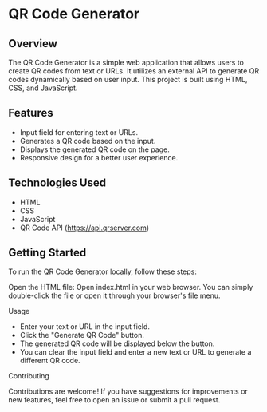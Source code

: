 # QR Code Generator

## Overview

The QR Code Generator is a simple web application that allows users to create QR codes from text or URLs. It utilizes an external API to generate QR codes dynamically based on user input. This project is built using HTML, CSS, and JavaScript.

## Features

- Input field for entering text or URLs.
- Generates a QR code based on the input.
- Displays the generated QR code on the page.
- Responsive design for a better user experience.

## Technologies Used

- HTML
- CSS
- JavaScript
- QR Code API (https://api.qrserver.com)

## Getting Started

To run the QR Code Generator locally, follow these steps:


Open the HTML file: Open index.html in your web browser. You can simply double-click the file or open it through your browser's file menu.

Usage

- Enter your text or URL in the input field.
- Click the "Generate QR Code" button.
- The generated QR code will be displayed below the button.
- You can clear the input field and enter a new text or URL to generate a different QR code.

Contributing

Contributions are welcome! If you have suggestions for improvements or new features, feel free to open an issue or submit a pull request.
